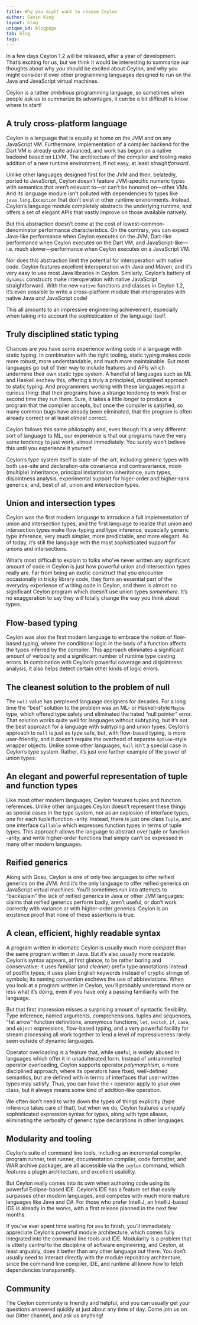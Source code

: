 ```yaml
---
title: Why you might want to choose Ceylon
author: Gavin King
layout: blog
unique_id: blogpage
tab: blog
tags:
---
```


In a few days Ceylon 1.2 will be released, after a year of development. That’s exciting for us, but we think it would be interesting to summarize our thoughts about why _you_ should be excited about Ceylon, and why you might consider it over other programming languages designed to run on the Java and JavaScript virtual machines.

Ceylon is a rather _ambitious_ programming language, so sometimes when people ask us to summarize its advantages, it can be a bit difficult to know where to start! 

## A truly cross-platform language

Ceylon is a language that is equally at home on the JVM and on any JavaScript VM. Furthermore, implementation of a compiler backend for the Dart VM is already quite advanced, and work has begun on a native backend based on LLVM. The architecture of the compiler and tooling make addition of a new runtime environment, if not easy, at least _straightforward_.

Unlike other languages designed first for the JVM and then, belatedly, ported to JavaScript, Ceylon doesn’t feature JVM-specific numeric types with semantics that aren’t relevant to&mdash;or can’t be honored on&mdash;other VMs. And its language module isn’t polluted with dependencies to types like `java.lang.Exception` that don’t exist in other runtime environments. Instead, Ceylon’s language module completely abstracts the underlying runtime, and offers a set of elegant APIs that vastly improve on those available natively.

But this abstraction doesn’t come at the cost of lowest-common-denominator performance characteristics. On the contrary, you can expect Java-like performance when Ceylon executes on the JVM, Dart-like performance when Ceylon executes on the Dart VM, and JavaScript-like&mdash;i.e. much slower&mdash;performance when Ceylon executes on a JavaScript VM.
 
Nor does this abstraction limit the potential for interoperation with native code. Ceylon features excellent interoperation with Java and Maven, and it’s very easy to use most Java libraries in Ceylon. Similarly, Ceylon’s battery of `dynamic` constructs make interoperation with native JavaScript straightforward. With the new `native` functions and classes in Ceylon 1.2, it’s even possible to write a cross-platform module that interoperates with native Java _and_ JavaScript code!

This all amounts to an impressive engineering achievement, especially when taking into account the sophistication of the language itself.

## Truly disciplined static typing

Chances are you have some experience writing code in a language with static typing. In combination with the right tooling, static typing makes code more robust, more understandable, and much more maintainable. But most languages go out of their way to include features and APIs which  undermine their own static type system. A handful of languages such as ML and Haskell eschew this, offering a truly a principled, disciplined approach to static typing. And programmers working with these languages report a curious thing: that their programs have a strange tendency to work first or second time they run them. Sure, it takes a little longer to produce a program that the compiler accepts, but once the compiler is satisfied, so many common bugs have already been eliminated, that the program is often already correct or at least _almost_ correct.

Ceylon follows this same philosophy and, even though it’s a very different sort of language to ML, our experience is that our programs have the very same tendency to just work, almost immediately. You surely won’t believe this until you experience it yourself.

Ceylon’s type system itself is state-of-the-art, including generic types with both use-site and declaration-site covariance and contravariance, mixin (multiple) inheritance, principal instantiation inheritance, sum types, disjointness analysis, experimental support for higer-order and higher-rank generics, and, best of all, union and intersection types.

## Union and intersection types

Ceylon was the first modern language to introduce a full implementation of union and intersection types, and the first language to realize that union and intersection types make flow-typing and type inference, especially generic type inference, very much simpler, more predictable, and more elegant. As of today, it’s still the language with the most sophisticated support for unions and intersections.

What’s most difficult to explain to folks who’ve never written any significant amount of code in Ceylon is just how powerful union and intersection types really are. Far from being an exotic construct that you encounter occasionally in tricky library code, they form an essential part of the everyday experience of writing code in Ceylon, and there is almost no significant Ceylon program which doesn’t use union types *somewhere*. It’s no exaggeration to say they will totally change the way you think about types.

## Flow-based typing

Ceylon was also the first modern language to embrace the notion of flow-based typing, where the conditional logic in the body of a function affects the types inferred by the compiler. This approach eliminates a significant amount of verbosity and a significant number of runtime type casting errors. In combination with Ceylon’s powerful coverage and disjointness analysis, it also helps detect certain other kinds of logic errors.

## The cleanest solution to the problem of null

The `null` value has perplexed language designers for decades. For a long time the “best” solution to the problem was an ML- or Haskell-style `Maybe` type, which offered type safety and eliminated the hated “null pointer” error. That solution works quite well for languages without subtyping, but it’s not the best approach for a language with subtyping and union types. Ceylon’s approach to `null` is just as type safe, but, with flow-based typing, is more user-friendly, and it doesn’t require the overhead of separate `Option`-style wrapper objects. Unlike some other languages, `Null` isn’t a special case in Ceylon’s type system. Rather, it’s just one further example of the power of union types.

## An elegant and powerful representation of tuple and function types

Like most other modern languages, Ceylon features tuples and function references. Unlike other languages Ceylon doesn’t represent these things as special cases in the type system, nor as an explosion of interface types, one for each tuple/function -arity. Instead, there is just one class `Tuple`, and one interface `Callable` which expresses function types in terms of tuple types. This approach allows the language to abstract over tuple or function -arity, and write higher-order functions that simply can’t be expressed in many other modern languages.

## Reified generics

Along with Gosu, Ceylon is one of only two languages to offer reified generics on the JVM. And it’s the only language to offer reified generics on JavaScript virtual machines. You’ll sometimes run into attempts to “backsplain” the lack of reified generics in Java or other JVM languages: claims that reified generics perform badly, aren’t useful, or don’t work correctly with variance or with higher-order generics. Ceylon is an existence proof that none of these assertions is true.

## A clean, efficient, highly readable syntax

A program written in idiomatic Ceylon is usually much more _compact_ than the same program written in Java. But it’s also usually more readable. Ceylon’s syntax appears, at first glance, to be rather boring and conservative: it uses familiar (and _cleaner_) prefix type annotations instead of postfix types; it uses plain English keywords instead of cryptic strings of symbols; its naming convention eschews the use of abbreviations. When you look at a program written in Ceylon, you’ll probably understand more or less what it’s doing, even if you have only a passing familiarity with the language.

But that first impression misses a surprising amount of syntactic flexibility. Type inference, named arguments, comprehensions, tuples and sequences, “fat arrow” function definitions, anonymous functions, `let`, `switch`, `if`, `case`, and `object` expressions, flow-based typing, and a very powerful facility for stream processing all work together to lend a level of expressiveness rarely seen outside of dynamic languages.

Operator overloading is a feature that, while useful, is widely abused in languages which offer it in unadulterated form. Instead of untrammelled operator overloading, Ceylon supports operator _polymorphism_, a more disciplined approach, where its operators have fixed, well-defined semantics, but are defined with in terms of interfaces that user-written types may satisfy. Thus, you can have the `+` operator apply to your own class, but it always means some kind of addition-like operation. 

We often don’t need to write down the types of things explicitly (type inference takes care of that), but when we do, Ceylon features a uniquely sophisticated expression syntax for types, along with type aliases, eliminating the verbosity of generic type declarations in other languages.

## Modularity and tooling

Ceylon’s suite of command line tools, including an incremental compiler, program runner, test runner, documentation compiler, code formatter, and WAR archive packager, are all accessible via the `ceylon` command, which features a plugin architecture, and excellent usability.

But Ceylon really comes into its own when authoring code using its powerful Eclipse-based IDE. Ceylon’s IDE has a feature set that easily surpasses other modern languages, and competes with much more mature languages like Java and C#. For those who prefer IntelliJ, an IntelliJ-based IDE is already in the works, with a first release planned in the next few months.

If you’ve ever spent time waiting for `mvn` to finish, you’ll immediately appreciate Ceylon’s powerful module architecture, which comes fully integrated into the command line tools and IDE. Modularity is a problem that is utterly _central_ to the discipline of software engineering, and Ceylon, at least arguably, does it better than any other language out there. You don’t usually need to interact directly with the module repository architecture, since the command line compiler, IDE, and runtime all know how to fetch dependencies transparently.

## Community

The Ceylon community is friendly and helpful, and you can usually get your questions answered quickly at just about any time of day. Come join us on our Gitter channel, and ask us anything!

